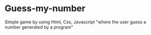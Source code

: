 # Guess-my-number
Simple game by using Html, Css, Javascript "where the user guess a number generated by a program"
